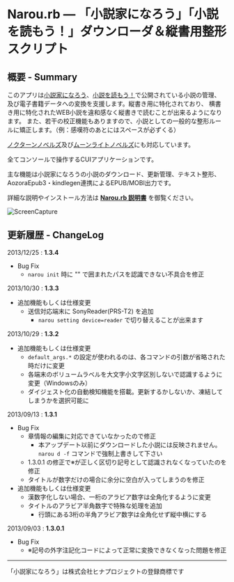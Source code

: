 Narou.rb ― 「小説家になろう」「小説を読もう！」ダウンローダ＆縦書用整形スクリプト
============================================================

概要 - Summary
--------------
このアプリは[小説家になろう](http://syosetu.com/)、[小説を読もう！](http://yomou.syosetu.com/)で公開されている小説の管理、
及び電子書籍データへの変換を支援します。縦書き用に特化されており、
横書き用に特化されたWEB小説を違和感なく縦書きで読むことが出来るようになります。
また、若干の校正機能もありますので、小説としての一般的な整形ルールに矯正します。（例：感嘆符のあとにはスペースが必ずくる）

[ノクターンノベルズ](http://noc.syosetu.com/)及び[ムーンライトノベルズ](http://mnlt.syosetu.com/)にも対応しています。

全てコンソールで操作するCUIアプリケーションです。

主な機能は小説家になろうの小説のダウンロード、更新管理、テキスト整形、AozoraEpub3・kindlegen連携によるEPUB/MOBI出力です。

詳細な説明やインストール方法は **[Narou.rb 説明書](https://github.com/whiteleaf7/narou/wiki)** を御覧ください。

![ScreenCapture](https://raw.github.com/wiki/whiteleaf7/narou/images/narou_cap.gif)

更新履歴 - ChangeLog
--------------------

2013/12/25 : **1.3.4**
* Bug Fix
	- `narou init` 時に "" で囲まれたパスを認識できない不具合を修正

2013/10/30 : **1.3.3**
* 追加機能もしくは仕様変更
	- 送信対応端末に SonyReader(PRS-T2) を追加
		+ `narou setting device=reader` で切り替えることが出来ます

2013/10/29 : **1.3.2**
* 追加機能もしくは仕様変更
	- `default_args.*` の設定が使われるのは、各コマンドの引数が省略された時だけに変更
	- 各端末のボリュームラベルを大文字小文字区別しないで認識するように変更（Windowsのみ）
	- ダイジェスト化の自動検知機能を搭載。更新するかしないか、凍結してしまうかを選択可能に

2013/09/13 : **1.3.1**
* Bug Fix
	- 章情報の編集に対応できていなかったので修正
		+ 本アップデート以前にダウンロードした小説には反映されません。 `narou d -f` コマンドで強制上書きして下さい
	- 1.3.0.1 の修正で※が正しく区切り記号として認識されなくなっていたのを修正
	- タイトルが数字だけの場合に余分に空白が入ってしまうのを修正
* 追加機能もしくは仕様変更
	- 漢数字化しない場合、一桁のアラビア数字は全角化するように変更
	- タイトルのアラビア半角数字で特殊な処理を追加
		+ 行頭にある3桁の半角アラビア数字は全角化せず縦中横にする

2013/09/03 : **1.3.0.1**
* Bug Fix
	- ※記号の外字注記化コードによって正常に変換できなくなった問題を修正

----

「小説家になろう」は株式会社ヒナプロジェクトの登録商標です
